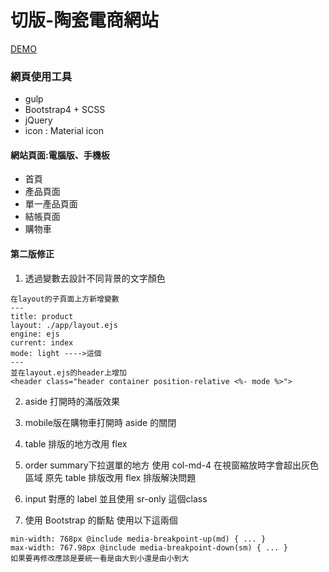 # 切版-陶瓷電商網站
 
[DEMO](https://wanchii.github.io/gulp-bs4-w6/dist/index.html)

### 網頁使用工具
- gulp
- Bootstrap4 + SCSS
- jQuery
- icon : Material icon

#### 網站頁面:電腦版、手機板
- 首頁
- 產品頁面
- 單一產品頁面
- 結帳頁面
- 購物車

####  第二版修正

1. 透過變數去設計不同背景的文字顏色
```
在layout的子頁面上方新增變數
---
title: product
layout: ./app/layout.ejs
engine: ejs
current: index
mode: light ---->這個
---
並在layout.ejs的header上增加
<header class="header container position-relative <%- mode %>">
```
2. aside 打開時的滿版效果 

3. mobile版在購物車打開時 aside 的關閉

4. table 排版的地方改用 flex

5. order summary下拉選單的地方 使用 col-md-4 在視窗縮放時字會超出灰色區域
原先 table 排版改用 flex 排版解決問題 

6. input 對應的 label 並且使用 sr-only 這個class

7. 使用 Bootstrap 的斷點 
使用以下這兩個
```
min-width: 768px @include media-breakpoint-up(md) { ... }
max-width: 767.98px @include media-breakpoint-down(sm) { ... }
如果要再修改應該是要統一看是由大到小還是由小到大
```
